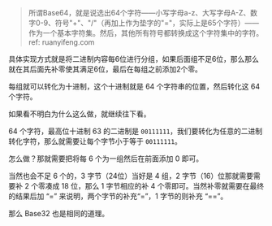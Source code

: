 >所谓Base64，就是说选出64个字符——小写字母a-z、大写字母A-Z、数字0-9、符号"+"、"/"（再加上作为垫字的"="，实际上是65个字符）——作为一个基本字符集。然后，其他所有符号都转换成这个字符集中的字符。ref: ruanyifeng.com

具体实现方式就是将二进制内容每6位进行分组，如果后面组不足6位，那么那么就在其后面先补零使其满足6位，最后在每组之前添加2个零。

每组就可以转化为十进制，这个十进制就是 64 个字符串的位置，然后转化这 64 个字符。

如果看不明白为什么这么做，就继续往下看。

64 个字符，最高位十进制 63 的二进制是 `00111111`，我们要转化为任意的二进制转化字符，那么就需要让每个字节小于等于 `00111111`。

怎么做？那就需要把将每 6 个为一组然后在前面添加 0 即可。

当然也会不足 6 个的，3 字节（24位）当好是 4 组，2 字节（16）位那就需要需要补 2 个零凑成 18 位，那么 1 字节相应的补 4 个零即可。当然补零就需要在最终的结果后加 “=” 来说明，两个字节的补充“=”，1 字节的则补充 “==”。

那么 Base32 也是相同的道理。
